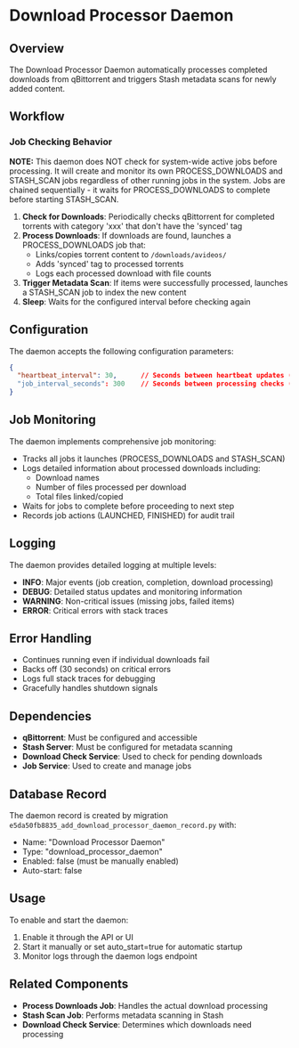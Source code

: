 # Download Processor Daemon

## Overview

The Download Processor Daemon automatically processes completed downloads from qBittorrent and triggers Stash metadata scans for newly added content.

## Workflow

### Job Checking Behavior
**NOTE:** This daemon does NOT check for system-wide active jobs before processing. It will create and monitor its own PROCESS_DOWNLOADS and STASH_SCAN jobs regardless of other running jobs in the system. Jobs are chained sequentially - it waits for PROCESS_DOWNLOADS to complete before starting STASH_SCAN.

1. **Check for Downloads**: Periodically checks qBittorrent for completed torrents with category 'xxx' that don't have the 'synced' tag
2. **Process Downloads**: If downloads are found, launches a PROCESS_DOWNLOADS job that:
   - Links/copies torrent content to `/downloads/avideos/`
   - Adds 'synced' tag to processed torrents
   - Logs each processed download with file counts
3. **Trigger Metadata Scan**: If items were successfully processed, launches a STASH_SCAN job to index the new content
4. **Sleep**: Waits for the configured interval before checking again

## Configuration

The daemon accepts the following configuration parameters:

```json
{
  "heartbeat_interval": 30,      // Seconds between heartbeat updates (default: 30)
  "job_interval_seconds": 300    // Seconds between processing checks (default: 300)
}
```

## Job Monitoring

The daemon implements comprehensive job monitoring:

- Tracks all jobs it launches (PROCESS_DOWNLOADS and STASH_SCAN)
- Logs detailed information about processed downloads including:
  - Download names
  - Number of files processed per download
  - Total files linked/copied
- Waits for jobs to complete before proceeding to next step
- Records job actions (LAUNCHED, FINISHED) for audit trail

## Logging

The daemon provides detailed logging at multiple levels:

- **INFO**: Major events (job creation, completion, download processing)
- **DEBUG**: Detailed status updates and monitoring information
- **WARNING**: Non-critical issues (missing jobs, failed items)
- **ERROR**: Critical errors with stack traces

## Error Handling

- Continues running even if individual downloads fail
- Backs off (30 seconds) on critical errors
- Logs full stack traces for debugging
- Gracefully handles shutdown signals

## Dependencies

- **qBittorrent**: Must be configured and accessible
- **Stash Server**: Must be configured for metadata scanning
- **Download Check Service**: Used to check for pending downloads
- **Job Service**: Used to create and manage jobs

## Database Record

The daemon record is created by migration `e5da50fb8835_add_download_processor_daemon_record.py` with:
- Name: "Download Processor Daemon"
- Type: "download_processor_daemon"
- Enabled: false (must be manually enabled)
- Auto-start: false

## Usage

To enable and start the daemon:

1. Enable it through the API or UI
2. Start it manually or set auto_start=true for automatic startup
3. Monitor logs through the daemon logs endpoint

## Related Components

- **Process Downloads Job**: Handles the actual download processing
- **Stash Scan Job**: Performs metadata scanning in Stash
- **Download Check Service**: Determines which downloads need processing